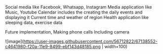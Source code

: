 Social media like Facebook, Whatsapp, Instagram
Media application like Music, Youtube
Calendar includes the creating the daily events and displaying it
Current time and weather of region
Health application like sleeping data, exercise data

Future implementation,
Making phone calls
Including camera
 
![image](https://user-images.githubusercontent.com/56712822/67138552-c4641980-f20a-11e9-8499-ebf143d48185.png | width=100)
